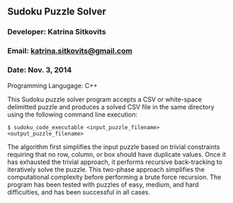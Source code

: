 ## Sudoku Puzzle Solver

### Developer: Katrina Sitkovits
### Email: katrina.sitkovits@gmail.com
### Date: Nov. 3, 2014

Programming Langugage: C++

This Sudoku puzzle solver program accepts a CSV or white-space delimitted
puzzle and produces a solved CSV file in the same directory using the 
following command line execution:
```
$ sudoku_code_executable <input_puzzle_filename> <output_puzzle_filename> 
```
The algorithm first simplifies the input puzzle based on trivial 
constraints requiring that no row, column, or box should have duplicate
values. Once it has exhausted the trivial approach, it performs recursive 
back-tracking to iteratively solve the puzzle. This two-phase approach
simplifies the computational complexity before performing a brute force 
recursion. The program has been tested with  puzzles of easy, medium, and
hard difficulties, and has been successful in all cases.
